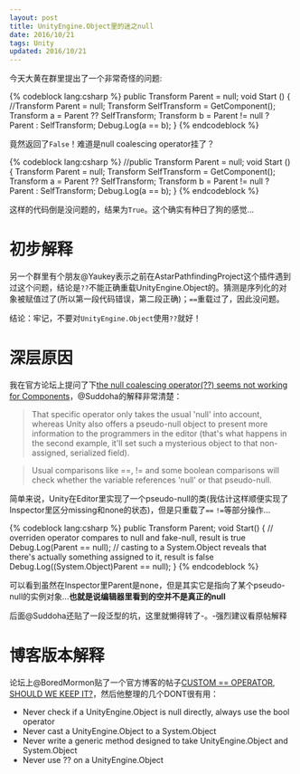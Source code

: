 ```yaml
---
layout: post
title: UnityEngine.Object里的迷之null
date: 2016/10/21
tags: Unity
updated: 2016/10/21
---
```


今天大黄在群里提出了一个非常奇怪的问题:

<!--more-->

{% codeblock lang:csharp %}
public Transform Parent = null;
void Start ()
{
    //Transform Parent = null;
    Transform SelfTransform = GetComponent<Transform>();
    Transform a = Parent ?? SelfTransform;
    Transform b = Parent != null ? Parent : SelfTransform;
    Debug.Log(a == b);
}
{% endcodeblock %}

竟然返回了`False`！难道是null coalescing operator挂了？

{% codeblock lang:csharp %}
//public Transform Parent = null;
void Start ()
{
    Transform Parent = null;
    Transform SelfTransform = GetComponent<Transform>();
    Transform a = Parent ?? SelfTransform;
    Transform b = Parent != null ? Parent : SelfTransform;
    Debug.Log(a == b);
}
{% endcodeblock %}

这样的代码倒是没问题的，结果为`True`。这个确实有种日了狗的感觉...

# 初步解释

另一个群里有个朋友@Yaukey表示之前在AstarPathfindingProject这个插件遇到过这个问题，结论是`??`不能正确重载UnityEngine.Object的。猜测是序列化的对象被赋值过了(所以第一段代码错误，第二段正确)；`==`重载过了，因此没问题。

结论：牢记，不要对`UnityEngine.Object`使用`??`就好！

# 深层原因

我在官方论坛上提问了下[the null coalescing operator(??) seems not working for Components](https://forum.unity3d.com/threads/the-null-coalescing-operator-seems-not-working-for-components.437376/)，@Suddoha的解释非常清楚：

> That specific operator only takes the usual 'null' into account, whereas Unity also offers a pseudo-null object to present more information to the programmers in the editor (that's what happens in the second example, it'll set such a mysterious object to that non-assigned, serialized field).

> Usual comparisons like ==, != and some boolean comparisons will check whether the variable references 'null' or that pseudo-null.

简单来说，Unity在Editor里实现了一个pseudo-null的类(我估计这样顺便实现了Inspector里区分missing和none的状态)，但是只重载了`==` `!=`等部分操作...

{% codeblock lang:csharp %}
public Transform Parent;
void Start()
{
    // overriden operator compares to null and fake-null, result is true
    Debug.Log(Parent == null);
    // casting to a System.Object reveals that there's actually something assigned to it, result is false
    Debug.Log((System.Object)Parent == null);
}
{% endcodeblock %}

可以看到虽然在Inspector里Parent是none，但是其实它是指向了某个pseudo-null的实例对象...**也就是说编辑器里看到的空并不是真正的null**

后面@Suddoha还贴了一段泛型的坑，这里就懒得转了-。-强烈建议看原帖解释

# 博客版本解释

论坛上@BoredMormon贴了一个官方博客的帖子[CUSTOM == OPERATOR, SHOULD WE KEEP IT?](https://blogs.unity3d.com/2014/05/16/custom-operator-should-we-keep-it/)，然后他整理的几个DONT很有用：

- Never check if a UnityEngine.Object is null directly, always use the bool operator
- Never cast a UnityEngine.Object to a System.Object
- Never write a generic method designed to take UnityEngine.Object and System.Object
- Never use ?? on a UnityEngine.Object
